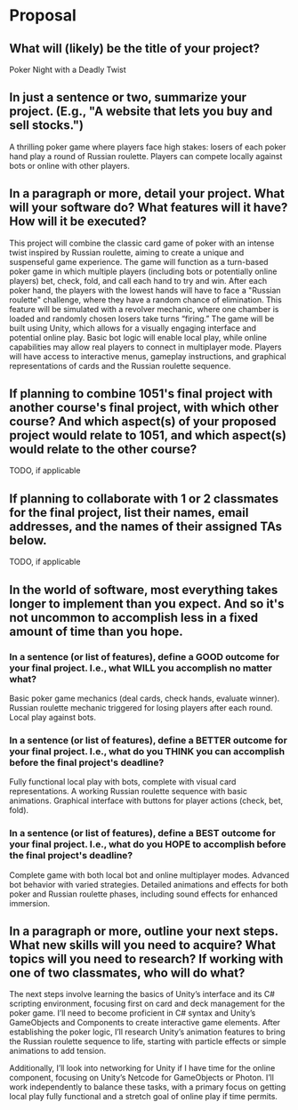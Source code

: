 # Proposal

## What will (likely) be the title of your project?

Poker Night with a Deadly Twist

## In just a sentence or two, summarize your project. (E.g., "A website that lets you buy and sell stocks.")

A thrilling poker game where players face high stakes: losers of each poker hand play a round of Russian roulette. Players can compete locally against bots or online with other players.

## In a paragraph or more, detail your project. What will your software do? What features will it have? How will it be executed?

This project will combine the classic card game of poker with an intense twist inspired by Russian roulette, aiming to create a unique and suspenseful game experience. The game will function as a turn-based poker game in which multiple players (including bots or potentially online players) bet, check, fold, and call each hand to try and win. After each poker hand, the players with the lowest hands will have to face a "Russian roulette" challenge, where they have a random chance of elimination. This feature will be simulated with a revolver mechanic, where one chamber is loaded and randomly chosen losers take turns “firing.”
The game will be built using Unity, which allows for a visually engaging interface and potential online play. Basic bot logic will enable local play, while online capabilities may allow real players to connect in multiplayer mode. Players will have access to interactive menus, gameplay instructions, and graphical representations of cards and the Russian roulette sequence.



## If planning to combine 1051's final project with another course's final project, with which other course? And which aspect(s) of your proposed project would relate to 1051, and which aspect(s) would relate to the other course?

TODO, if applicable

## If planning to collaborate with 1 or 2 classmates for the final project, list their names, email addresses, and the names of their assigned TAs below.

TODO, if applicable

## In the world of software, most everything takes longer to implement than you expect. And so it's not uncommon to accomplish less in a fixed amount of time than you hope.

### In a sentence (or list of features), define a GOOD outcome for your final project. I.e., what WILL you accomplish no matter what?

Basic poker game mechanics (deal cards, check hands, evaluate winner).
Russian roulette mechanic triggered for losing players after each round.
Local play against bots.

### In a sentence (or list of features), define a BETTER outcome for your final project. I.e., what do you THINK you can accomplish before the final project's deadline?

Fully functional local play with bots, complete with visual card representations.
A working Russian roulette sequence with basic animations.
Graphical interface with buttons for player actions (check, bet, fold).

### In a sentence (or list of features), define a BEST outcome for your final project. I.e., what do you HOPE to accomplish before the final project's deadline?

Complete game with both local bot and online multiplayer modes.
Advanced bot behavior with varied strategies.
Detailed animations and effects for both poker and Russian roulette phases, including sound effects for enhanced immersion.

## In a paragraph or more, outline your next steps. What new skills will you need to acquire? What topics will you need to research? If working with one of two classmates, who will do what?

The next steps involve learning the basics of Unity’s interface and its C# scripting environment, focusing first on card and deck management for the poker game. I’ll need to become proficient in C# syntax and Unity’s GameObjects and Components to create interactive game elements. After establishing the poker logic, I’ll research Unity’s animation features to bring the Russian roulette sequence to life, starting with particle effects or simple animations to add tension.

Additionally, I’ll look into networking for Unity if I have time for the online component, focusing on Unity’s Netcode for GameObjects or Photon. I’ll work independently to balance these tasks, with a primary focus on getting local play fully functional and a stretch goal of online play if time permits.
